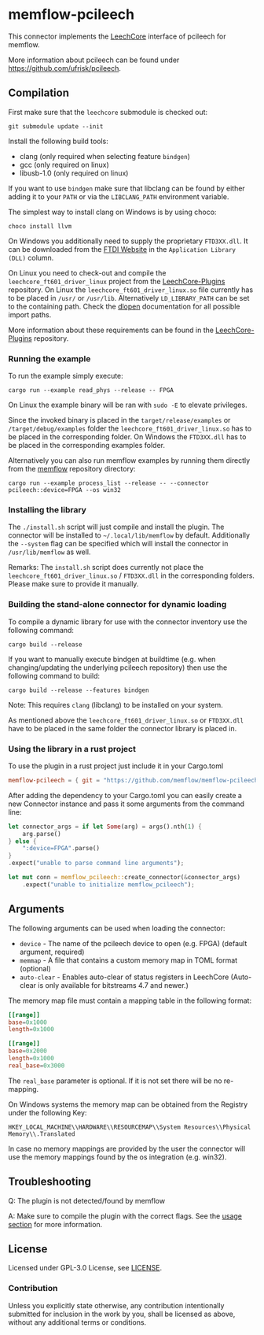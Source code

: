 # memflow-pcileech

This connector implements the [LeechCore](https://github.com/ufrisk/LeechCore) interface of pcileech for memflow.

More information about pcileech can be found under https://github.com/ufrisk/pcileech.


## Compilation

First make sure that the `leechcore` submodule is checked out:
```
git submodule update --init
```

Install the following build tools:
- clang (only required when selecting feature `bindgen`)
- gcc (only required on linux)
- libusb-1.0 (only required on linux)

If you want to use `bindgen` make sure that libclang can be found by either adding it to your `PATH` or via the `LIBCLANG_PATH` environment variable.

The simplest way to install clang on Windows is by using choco:
```
choco install llvm
```

On Windows you additionally need to supply the proprietary `FTD3XX.dll`. It can be downloaded from the [FTDI Website](https://www.ftdichip.com/Drivers/D3XX.htm) in the `Application Library (DLL)` column.

On Linux you need to check-out and compile the `leechcore_ft601_driver_linux` project from the [LeechCore-Plugins](https://github.com/ufrisk/LeechCore-plugins) repository. On Linux the `leechcore_ft601_driver_linux.so` file currently has to be placed in `/usr/` or `/usr/lib`. Alternatively `LD_LIBRARY_PATH` can be set to the containing path. Check the [dlopen](https://man7.org/linux/man-pages/man3/dlopen.3.html) documentation for all possible import paths.

More information about these requirements can be found in the [LeechCore-Plugins](https://github.com/ufrisk/LeechCore-plugins) repository.

### Running the example

To run the example simply execute:

```
cargo run --example read_phys --release -- FPGA
```

On Linux the example binary will be ran with `sudo -E` to elevate privileges.

Since the invoked binary is placed in the `target/release/examples` or `/target/debug/examples` folder the `leechcore_ft601_driver_linux.so` has to be placed in the corresponding folder.
On Windows the `FTD3XX.dll` has to be placed in the corresponding examples folder.

Alternatively you can also run memflow examples by running them directly from the [memflow](https://github.com/memflow/memflow) repository directory:
```
cargo run --example process_list --release -- --connector pcileech::device=FPGA --os win32
```

### Installing the library

The `./install.sh` script will just compile and install the plugin.
The connector will be installed to `~/.local/lib/memflow` by default.
Additionally the `--system` flag can be specified which will install the connector in `/usr/lib/memflow` as well.

Remarks: The `install.sh` script does currently not place the `leechcore_ft601_driver_linux.so` / `FTD3XX.dll` in the corresponding folders. Please make sure to provide it manually.

### Building the stand-alone connector for dynamic loading

To compile a dynamic library for use with the connector inventory use the following command:
```
cargo build --release
```

If you want to manually execute bindgen at buildtime (e.g. when changing/updating the underlying pcileech repository) then use the following command to build:
```
cargo build --release --features bindgen
```

Note: This requires `clang` (libclang) to be installed on your system.

As mentioned above the `leechcore_ft601_driver_linux.so` or `FTD3XX.dll` have to be placed in the same folder the connector library is placed in.

### Using the library in a rust project

To use the plugin in a rust project just include it in your Cargo.toml

```toml
memflow-pcileech = { git = "https://github.com/memflow/memflow-pcileech", branch = "main" }
```

After adding the dependency to your Cargo.toml you can easily create a new Connector instance and pass it some arguments from the command line:

```rust
let connector_args = if let Some(arg) = args().nth(1) {
    arg.parse()
} else {
    ":device=FPGA".parse()
}
.expect("unable to parse command line arguments");

let mut conn = memflow_pcileech::create_connector(&connector_args)
    .expect("unable to initialize memflow_pcileech");
```

## Arguments

The following arguments can be used when loading the connector:

- `device` - The name of the pcileech device to open (e.g. FPGA) (default argument, required)
- `memmap` - A file that contains a custom memory map in TOML format (optional)
- `auto-clear` - Enables auto-clear of status registers in LeechCore (Auto-clear is only available for bitstreams 4.7 and newer.)

The memory map file must contain a mapping table in the following format:

```toml
[[range]]
base=0x1000
length=0x1000

[[range]]
base=0x2000
length=0x1000
real_base=0x3000
```

The `real_base` parameter is optional. If it is not set there will be no re-mapping.

On Windows systems the memory map can be obtained from the Registry under the following Key:
```
HKEY_LOCAL_MACHINE\\HARDWARE\\RESOURCEMAP\\System Resources\\Physical Memory\\.Translated
```

In case no memory mappings are provided by the user the connector will use the memory mappings found by the os integration (e.g. win32).

## Troubleshooting

Q: The plugin is not detected/found by memflow

A: Make sure to compile the plugin with the correct flags. See the [usage section](#using-the-library-in-a-rust-project) for more information.

## License

Licensed under GPL-3.0 License, see [LICENSE](LICENSE).

### Contribution

Unless you explicitly state otherwise, any contribution intentionally submitted for inclusion in the work by you, shall be licensed as above, without any additional terms or conditions.
